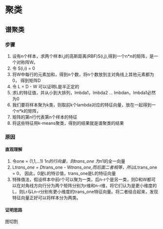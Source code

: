 
# 聚类

## 谱聚类
### 步骤
1. 设有n个样本，求两个样本i,j的高斯距离(RBF)S(i,j),得到一个n*n的矩阵，是一个对称阵W。
2. 令 S(i,i) = 0
3. 将W中每行的元素加和，得到n个数，将n个数放到主对角线上其他元素都为0， 得到矩阵D
4. 令 L = D - W 可以证明L是半正定的
5. 求L的特征值，并从小到大排列，lmbda1，lmbda2 ... lmbdan，lmbda1必然为0
6. 我们要将样本聚为k类，则取前k个lambda对应的特征向量，放在一起得到一个n*k的矩阵，
7. 矩阵的第n行代表第n个样本的特征
8. 将这些特征用k-means聚类，得到的结果就是谱聚类的结果

### 原因
#### 直观理解
1. 令one = (1,1,...1) 1*n的行向量，则trans_one 为n*1的全一向量
2. L*trans_one = D*trans_one - W*trans_one,而后面二者相等，所以L*trans_one = 0， 因此，0是L的特诊值，trans_one是L的特征向量
3. 特殊值法，假设样本中前r个可以聚为一类，后n-r个是另一类，则D和W都可以在对角线方向行分为两个矩阵分别为r维和n-r维，将它们认为是更小维度的L，则Lr与Ln-r分别有更小维度的trans_one特征向量。将二者结合起来，发现特征向量正好可以将样本分为两类。

#### 证明思路
图切割
